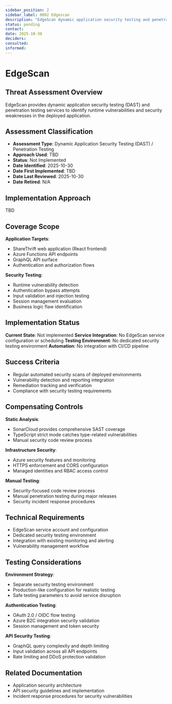 ```yaml
---
sidebar_position: 2
sidebar_label: 0002 Edgescan
description: "EdgeScan dynamic application security testing and penetration testing services"
status: pending
contact: 
date: 2025-10-30
deciders: 
consulted: 
informed: 
---
```


# EdgeScan

## Threat Assessment Overview
EdgeScan provides dynamic application security testing (DAST) and penetration testing services to identify runtime vulnerabilities and security weaknesses in the deployed application.

## Assessment Classification
- **Assessment Type**: Dynamic Application Security Testing (DAST) / Penetration Testing
- **Approach Used**: TBD
- **Status**: Not Implemented
- **Date Identified**: 2025-10-30
- **Date First Implemented**: TBD
- **Date Last Reviewed**: 2025-10-30
- **Date Retired**: N/A

## Implementation Approach
TBD

## Coverage Scope
**Application Targets**: 
- ShareThrift web application (React frontend)
- Azure Functions API endpoints
- GraphQL API surface
- Authentication and authorization flows

**Security Testing**:
- Runtime vulnerability detection
- Authentication bypass attempts
- Input validation and injection testing
- Session management evaluation
- Business logic flaw identification

## Implementation Status
**Current State**: Not implemented
**Service Integration**: No EdgeScan service configuration or scheduling
**Testing Environment**: No dedicated security testing environment
**Automation**: No integration with CI/CD pipeline

## Success Criteria
- Regular automated security scans of deployed environments
- Vulnerability detection and reporting integration
- Remediation tracking and verification
- Compliance with security testing requirements

## Compensating Controls
**Static Analysis**:
- SonarCloud provides comprehensive SAST coverage
- TypeScript strict mode catches type-related vulnerabilities
- Manual security code review process

**Infrastructure Security**:
- Azure security features and monitoring
- HTTPS enforcement and CORS configuration
- Managed identities and RBAC access control

**Manual Testing**:
- Security-focused code review process
- Manual penetration testing during major releases
- Security incident response procedures

## Technical Requirements
- EdgeScan service account and configuration
- Dedicated security testing environment
- Integration with existing monitoring and alerting
- Vulnerability management workflow

## Testing Considerations
**Environment Strategy**:
- Separate security testing environment
- Production-like configuration for realistic testing
- Safe testing parameters to avoid service disruption

**Authentication Testing**:
- OAuth 2.0 / OIDC flow testing
- Azure B2C integration security validation
- Session management and token security

**API Security Testing**:
- GraphQL query complexity and depth limiting
- Input validation across all API endpoints
- Rate limiting and DDoS protection validation

## Related Documentation
- Application security architecture
- API security guidelines and implementation
- Incident response procedures for security vulnerabilities